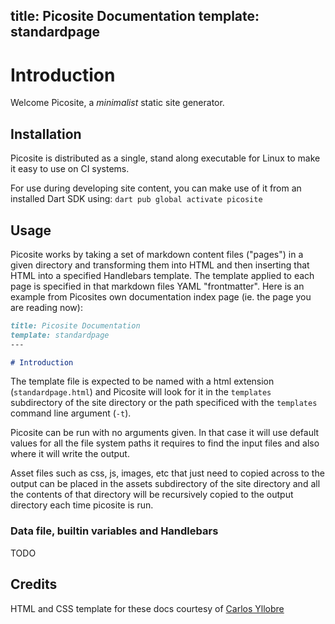 title: Picosite Documentation
template: standardpage
---

# Introduction

Welcome Picosite, a *minimalist* static site generator.


## Installation

Picosite is distributed as a single, stand along executable for Linux to make it easy to use on CI systems.

For use during developing site content, you can make use of it from an installed Dart SDK using:
`dart pub global activate picosite`


## Usage

Picosite works by taking a set of markdown content files ("pages") in a given directory and transforming them into HTML and then inserting that HTML into a specified Handlebars template. The template applied to each page is specified in that markdown files YAML "frontmatter". Here is an example from Picosites own documentation index page (ie. the page you are reading now):

```markdown
title: Picosite Documentation
template: standardpage
---

# Introduction
```

The template file is expected to be named with a html extension (`standardpage.html`) and Picosite will look for it in the `templates` subdirectory of the site directory or the path specificed with the `templates` command line argument (`-t`).

Picosite can be run with no arguments given. In that case it will use default values for all the file system paths it requires to find the input files and also where it will write the output.

Asset files such as css, js, images, etc that just need to copied across to the output can be placed in the assets subdirectory of the site directory and all the contents of that directory will be recursively copied to the output directory each time picosite is run.

### Data file, builtin variables and Handlebars

TODO

## Credits

HTML and CSS template for these docs courtesy of [Carlos Yllobre](https://github.com/charlyllo/doctemplate)